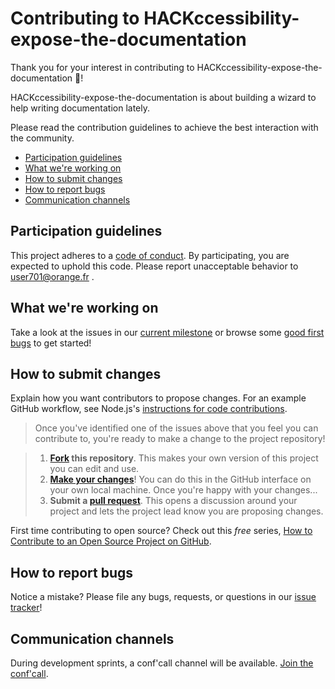 # Contributing to HACKccessibility-expose-the-documentation

Thank you for your interest in contributing to HACKccessibility-expose-the-documentation :tada:! 

HACKccessibility-expose-the-documentation is about building a wizard to help writing documentation lately.

Please read the contribution guidelines to achieve the best interaction with the community.

* [Participation guidelines](#participation-guidelines)
* [What we're working on](#what-were-working-on)
* [How to submit changes](#how-to-submit-changes)
* [How to report bugs](#how-to-report-bugs)
* [Communication channels](#communication-channels)

## Participation guidelines

This project adheres to a [code of conduct](CODE_OF_CONDUCT.md). By participating, you are expected to uphold this code. Please report unacceptable behavior to user701@orange.fr .

## What we're working on

Take a look at the issues in our [current milestone](https://gitlab.com/jibe-b/HACKccessibility-expose-the-documentation/milestone/1) or browse some [good first bugs](https://gitlab.com/jibe-b/HACKccessibility-expose-the-documentation/issues) to get started!

## How to submit changes

Explain how you want contributors to propose changes. For an example GitHub workflow, see Node.js's [instructions for code contributions](https://github.com/nodejs/node/blob/master/CONTRIBUTING.md#code-contributions).

> Once you've identified one of the issues above that you feel you can contribute to, you're ready to make a change to the project repository!
 
> 1. **[Fork](https://help.github.com/articles/fork-a-repo/) this repository**. This makes your own version of this project you can edit and use.
> 2. **[Make your changes](https://guides.github.com/activities/forking/#making-changes)**! You can do this in the GitHub interface on your own local machine. Once you're happy with your changes...
> 3. **Submit a [pull request](https://help.github.com/articles/proposing-changes-to-a-project-with-pull-requests/)**. This opens a discussion around your project and lets the project lead know you are proposing changes.

First time contributing to open source? Check out this *free* series, [How to Contribute to an Open Source Project on GitHub](https://egghead.io/series/how-to-contribute-to-an-open-source-project-on-github).

## How to report bugs

 Notice a mistake? Please file any bugs, requests, or questions in our [issue tracker](https://gitlab.com/jibe-b/HACKccessibility-expose-the-documentation/issues)!

## Communication channels

During development sprints, a conf'call channel will be available. [Join the conf'call](https://framatalk.org/HACKccessibility-expose-the-documentation).
